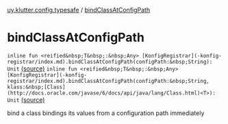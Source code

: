 [uy.klutter.config.typesafe](index.md) / [bindClassAtConfigPath](.)


# bindClassAtConfigPath
`inline fun <reified&nbsp;T&nbsp;:&nbsp;Any> [KonfigRegistrar](-konfig-registrar/index.md).bindClassAtConfigPath(configPath:&nbsp;String): Unit` [(source)](https://github.com/kohesive/klutter/blob/master/config-typesafe-jdk6/src/main/kotlin/uy/klutter/config/typesafe/InjektConfig.kt#L81)
`inline fun <reified&nbsp;T&nbsp;:&nbsp;Any> [KonfigRegistrar](-konfig-registrar/index.md).bindClassAtConfigPath(configPath:&nbsp;String, klass:&nbsp;[Class](http://docs.oracle.com/javase/6/docs/api/java/lang/Class.html)<T>): Unit` [(source)](https://github.com/kohesive/klutter/blob/master/config-typesafe-jdk6/src/main/kotlin/uy/klutter/config/typesafe/InjektConfig.kt#L88)

bind a class bindings its values from a configuration path immediately


